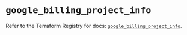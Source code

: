 # `google_billing_project_info`

Refer to the Terraform Registry for docs: [`google_billing_project_info`](https://registry.terraform.io/providers/hashicorp/google/6.49.1/docs/resources/billing_project_info).
